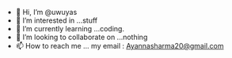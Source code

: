 - 👋 Hi, I’m @uwuyas
- 👀 I’m interested in ...stuff
- 🌱 I’m currently learning ...coding.
- 💞️ I’m looking to collaborate on ...nothing
- 📫 How to reach me ... my email : Ayannasharma20@gmail.com

<!---
uwuyas/uwuyas is a ✨ special ✨ repository because its `README.md` (this file) appears on your GitHub profile.
You can click the Preview link to take a look at your changes.
--->
